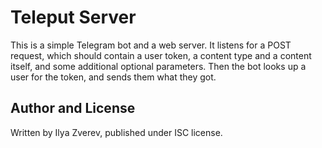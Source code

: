 # Teleput Server

This is a simple Telegram bot and a web server.
It listens for a POST request, which should contain a user token, a content type
and a content itself, and some additional optional parameters.
Then the bot looks up a user for the token, and sends them what they got.

## Author and License

Written by Ilya Zverev, published under ISC license.
